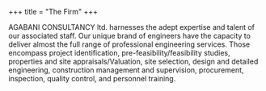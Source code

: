 +++
title = "The Firm"
+++

AGABANI CONSULTANCY ltd. harnesses the adept expertise and talent of our associated staff. Our unique brand of engineers have the capacity to deliver almost the full range of professional engineering services. Those encompass project identification, pre-feasibility/feasibility studies, properties and site appraisals/Valuation, site selection, design and detailed engineering, construction management and supervision, procurement, inspection, quality control, and personnel training.
